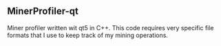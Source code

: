 MinerProfiler-qt
--------------

Miner profiler written wit qt5 in C++. This code requires very specific file formats
that I use to keep track of my mining operations.